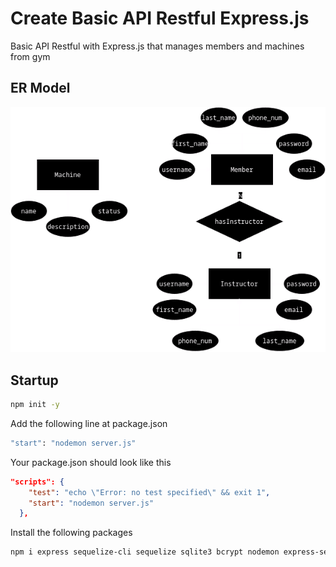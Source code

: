 # Create Basic API Restful Express.js
Basic API Restful with Express.js that manages members and machines from gym

## ER Model
![img](./api%20gym%20stuff.png)

## Startup
```bash
npm init -y
```

Add the following line at package.json

```bash
"start": "nodemon server.js"
```

Your package.json should look like this
```json
"scripts": {
    "test": "echo \"Error: no test specified\" && exit 1",
    "start": "nodemon server.js"
  },
```

Install the following packages
```bash
npm i express sequelize-cli sequelize sqlite3 bcrypt nodemon express-session
```